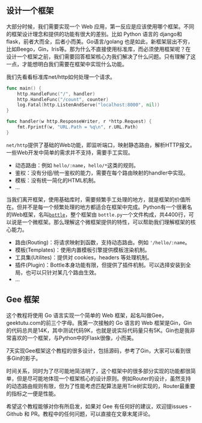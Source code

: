 ## 设计一个框架

大部分时候，我们需要实现一个 Web 应用，第一反应是应该使用哪个框架。不同的框架设计理念和提供的功能有很大的差别。比如 Python 语言的 django和flask，前者大而全，后者小而美。Go语言/golang 也是如此，新框架层出不穷，比如Beego，Gin，Iris等。那为什么不直接使用标准库，而必须使用框架呢？在设计一个框架之前，我们需要回答框架核心为我们解决了什么问题。只有理解了这一点，才能想明白我们需要在框架中实现什么功能。

我们先看看标准库net/http如何处理一个请求。

```go
func main() {
    http.HandleFunc("/", handler)
    http.HandleFunc("/count", counter)
    log.Fatal(http.ListenAndServe("localhost:8000", nil))
}

func handler(w http.ResponseWriter, r *http.Request) {
    fmt.Fprintf(w, "URL.Path = %q\n", r.URL.Path)
}
```

`net/http`提供了基础的Web功能，即监听端口，映射静态路由，解析HTTP报文。一些Web开发中简单的需求并不支持，需要手工实现。

* 动态路由：例如 `hello/:name`，`hello/*`这类的规则。
* 鉴权：没有分组/统一鉴权的能力，需要在每个路由映射的handler中实现。
* 模板：没有统一简化的HTML机制。
* …

当我们离开框架，使用基础库时，需要频繁手工处理的地方，就是框架的价值所在。但并不是每一个频繁处理的地方都适合在框架中完成。Python有一个很著名的Web框架，名叫[`bottle`](https://github.com/bottlepy/bottle)，整个框架由 `bottle.py`一个文件构成，共4400行，可以说是一个微框架。那么理解这个微框架提供的特性，可以帮助我们理解框架的核心能力。

* 路由(Routing)：将请求映射到函数，支持动态路由。例如 `'/hello/:name`。
* 模板(Templates)：使用内置模板引擎提供模板渲染机制。
* 工具集(Utilites)：提供对 cookies，headers 等处理机制。
* 插件(Plugin)：Bottle本身功能有限，但提供了插件机制。可以选择安装到全局，也可以只针对某几个路由生效。
* …

## Gee 框架
这个教程将使用 Go 语言实现一个简单的 Web 框架，起名叫做Gee，geektutu.com的前三个字母。我第一次接触的 Go 语言的 Web 框架是Gin，Gin的代码总共是14K，其中测试代码9K，也就是说实际代码量只有5K。Gin也是我非常喜欢的一个框架，与Python中的Flask很像，小而美。

7天实现Gee框架这个教程的很多设计，包括源码，参考了Gin，大家可以看到很多Gin的影子。

时间关系，同时为了尽可能地简洁明了，这个框架中的很多部分实现的功能都很简单，但是尽可能地体现一个框架核心的设计原则。例如Router的设计，虽然支持的动态路由规则有限，但为了性能考虑匹配算法是用Trie树实现的，Router最重要的指标之一便是性能。

希望这个教程能够对你有所启发，如果对 Gee 有任何好的建议，欢迎提issues - Github 和 PR。教程中的任何问题，可以直接在文章末尾评论。